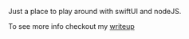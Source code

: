 Just a place to play around with swiftUI and nodeJS.

To see more info checkout my [writeup](https://iankchristie.notion.site/Where-in-the-World-is-Ian-Christie-9c31afebed6d408ab085402310a69e4d)
